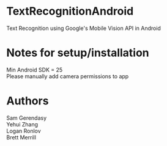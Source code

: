 # TextRecognitionAndroid
Text Recognition using Google's Mobile Vision API in Android

# Notes for setup/installation
Min Android SDK = 25  
Please manually add camera permissions to app

# Authors
Sam Gerendasy  
Yehui Zhang  
Logan Ronlov  
Brett Merrill  